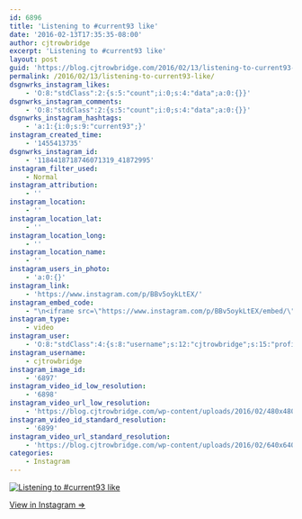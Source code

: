 ```yaml
---
id: 6896
title: 'Listening to #current93 like'
date: '2016-02-13T17:35:35-08:00'
author: cjtrowbridge
excerpt: 'Listening to #current93 like'
layout: post
guid: 'https://blog.cjtrowbridge.com/2016/02/13/listening-to-current93-like/'
permalink: /2016/02/13/listening-to-current93-like/
dsgnwrks_instagram_likes:
    - 'O:8:"stdClass":2:{s:5:"count";i:0;s:4:"data";a:0:{}}'
dsgnwrks_instagram_comments:
    - 'O:8:"stdClass":2:{s:5:"count";i:0;s:4:"data";a:0:{}}'
dsgnwrks_instagram_hashtags:
    - 'a:1:{i:0;s:9:"current93";}'
instagram_created_time:
    - '1455413735'
dsgnwrks_instagram_id:
    - '1184418718746071319_41872995'
instagram_filter_used:
    - Normal
instagram_attribution:
    - ''
instagram_location:
    - ''
instagram_location_lat:
    - ''
instagram_location_long:
    - ''
instagram_location_name:
    - ''
instagram_users_in_photo:
    - 'a:0:{}'
instagram_link:
    - 'https://www.instagram.com/p/BBv5oykLtEX/'
instagram_embed_code:
    - "\n<iframe src=\"https://www.instagram.com/p/BBv5oykLtEX/embed/\" width=\"612\" height=\"710\" frameborder=\"0\" scrolling=\"no\" allowtransparency=\"true\" class=\"insta-image-embed\"></iframe>\n"
instagram_type:
    - video
instagram_user:
    - 'O:8:"stdClass":4:{s:8:"username";s:12:"cjtrowbridge";s:15:"profile_picture";s:96:"https://scontent.cdninstagram.com/t51.2885-19/s150x150/12081186_1759494767611229_280555941_a.jpg";s:2:"id";s:8:"41872995";s:9:"full_name";s:13:"CJ Trowbridge";}'
instagram_username:
    - cjtrowbridge
instagram_image_id:
    - '6897'
instagram_video_id_low_resolution:
    - '6898'
instagram_video_url_low_resolution:
    - 'https://blog.cjtrowbridge.com/wp-content/uploads/2016/02/480x480-video-1455413735.mp4'
instagram_video_id_standard_resolution:
    - '6899'
instagram_video_url_standard_resolution:
    - 'https://blog.cjtrowbridge.com/wp-content/uploads/2016/02/640x640-video-1455413735.mp4'
categories:
    - Instagram
---
```


[![Listening to #current93 like](https://blog.cjtrowbridge.com/wp-content/uploads/2016/02/1455413735-1-1.jpg)](https://www.instagram.com/p/BBv5oykLtEX/)

[View in Instagram ⇒](https://www.instagram.com/p/BBv5oykLtEX/)